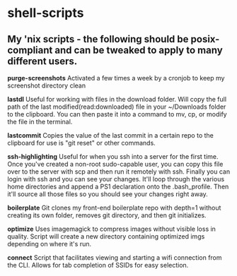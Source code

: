 # shell-scripts
## My 'nix scripts - the following should be posix-compliant and can be tweaked to apply to many different users. 


**purge-screenshots** Activated a few times a week by a cronjob to keep my screenshot directory clean

**lastdl** Useful for working with files in the download folder. Will copy the full path of the last modified(read:downloaded) file in your ~/Downloads folder to the clipboard. You can then paste it into a command to mv, cp, or modify the file in the terminal.

**lastcommit** Copies the value of the last commit in a certain repo to the clipboard for use is "git reset" or other commands.

**ssh-highlighting** Useful for when you ssh into a server for the first time. Once you've created a non-root sudo-capable user, you can copy this file over to the server with scp and then run it remotely with ssh. Finally you can login with ssh and you can see your changes. It'll loop through the various home directories and append a PS1 declaration onto the .bash_profile. Then it'll source all those files so you should see your changes right away.

**boilerplate** Git clones my front-end boilerplate repo with depth=1 without creating its own folder, removes git directory, and then git initializes.

**optimize** Uses imagemagick to compress images without visible loss in quality. Script will create a new directory containing optimized imgs depending on where it's run.

**connect** Script that facilitates viewing and starting a wifi connection from the CLI. Allows for tab completion of SSIDs for easy selection.
